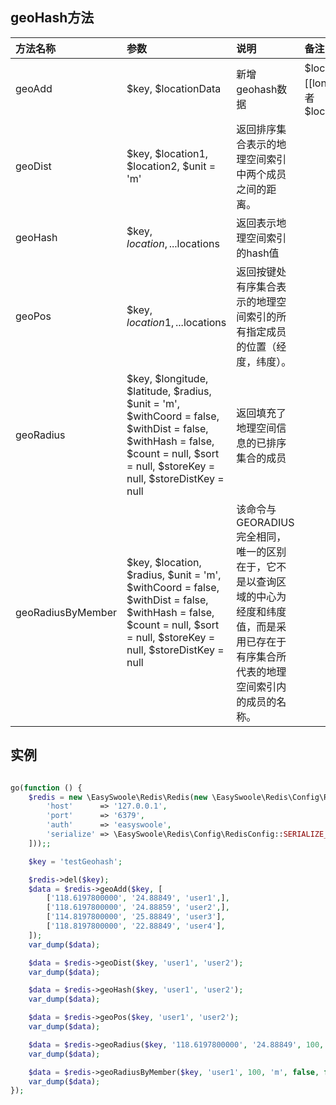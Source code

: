 ## geoHash方法


| 方法名称          | 参数                                                                                                                                                                             | 说明                                                                                                                             | 备注                                                                                                                   |
|:------------------|:---------------------------------------------------------------------------------------------------------------------------------------------------------------------------------|:---------------------------------------------------------------------------------------------------------------------------------|:----------------------------------------------------------------------------------------------------------------------|
| geoAdd            | $key, $locationData                                                                                                                                                              | 新增geohash数据                                                                                                                   | $locationData为一个数组,写法为:\[\[longitude=>'',latitude=>'',name=>'']] 或者 $locationData\[\[longitude,latitude,name]] |
| geoDist           | $key, $location1, $location2, $unit = 'm'                                                                                                                                        | 返回排序集合表示的地理空间索引中两个成员之间的距离。                                                                                   |                                                                                                                       |
| geoHash           | $key, $location, ...$locations                                                                                                                                                   | 返回表示地理空间索引的hash值                                                                                                        |                                                                                                                       |
| geoPos            | $key, $location1, ...$locations                                                                                                                                                  | 返回按键处有序集合表示的地理空间索引的所有指定成员的位置（经度，纬度）。                                                                 |                                                                                                                       |
| geoRadius         | $key, $longitude, $latitude, $radius, $unit = 'm', $withCoord = false, $withDist = false, $withHash = false, $count = null, $sort = null, $storeKey = null, $storeDistKey = null | 返回填充了地理空间信息的已排序集合的成员                                                                                             |                                                                                                                       |
| geoRadiusByMember | $key, $location, $radius, $unit = 'm', $withCoord = false, $withDist = false, $withHash = false, $count = null, $sort = null, $storeKey = null, $storeDistKey = null          | 该命令与 GEORADIUS 完全相同，唯一的区别在于，它不是以查询区域的中心为经度和纬度值，而是采用已存在于有序集合所代表的地理空间索引内的成员的名称。 |                                                                                                                       |


## 实例
```php

go(function () {
    $redis = new \EasySwoole\Redis\Redis(new \EasySwoole\Redis\Config\RedisConfig([
        'host'      => '127.0.0.1',
        'port'      => '6379',
        'auth'      => 'easyswoole',
        'serialize' => \EasySwoole\Redis\Config\RedisConfig::SERIALIZE_NONE
    ]));;

    $key = 'testGeohash';

    $redis->del($key);
    $data = $redis->geoAdd($key, [
        ['118.6197800000', '24.88849', 'user1',],
        ['118.6197800000', '24.88859', 'user2',],
        ['114.8197800000', '25.88849', 'user3'],
        ['118.8197800000', '22.88849', 'user4'],
    ]);
    var_dump($data);

    $data = $redis->geoDist($key, 'user1', 'user2');
    var_dump($data);

    $data = $redis->geoHash($key, 'user1', 'user2');
    var_dump($data);

    $data = $redis->geoPos($key, 'user1', 'user2');
    var_dump($data);

    $data = $redis->geoRadius($key, '118.6197800000', '24.88849', 100, 'm', false, false, false, null,'desc');
    var_dump($data);

    $data = $redis->geoRadiusByMember($key, 'user1', 100, 'm', false, false, false, 2,'DESC');
    var_dump($data);
});
```
